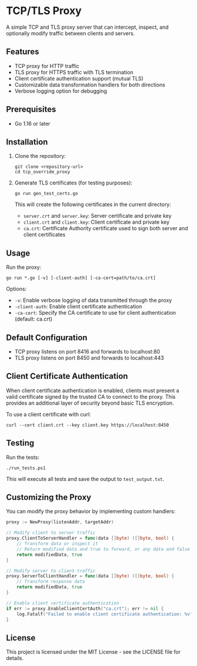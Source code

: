 # TCP/TLS Proxy

A simple TCP and TLS proxy server that can intercept, inspect, and optionally modify traffic between clients and servers.

## Features

- TCP proxy for HTTP traffic
- TLS proxy for HTTPS traffic with TLS termination
- Client certificate authentication support (mutual TLS)
- Customizable data transformation handlers for both directions
- Verbose logging option for debugging

## Prerequisites

- Go 1.16 or later

## Installation

1. Clone the repository:
   ```
   git clone <repository-url>
   cd tcp_override_proxy
   ```

2. Generate TLS certificates (for testing purposes):
   ```
   go run gen_test_certs.go
   ```
   This will create the following certificates in the current directory:
   - `server.crt` and `server.key`: Server certificate and private key
   - `client.crt` and `client.key`: Client certificate and private key
   - `ca.crt`: Certificate Authority certificate used to sign both server and client certificates

## Usage

Run the proxy:

```
go run *.go [-v] [-client-auth] [-ca-cert=path/to/ca.crt]
```

Options:
- `-v`: Enable verbose logging of data transmitted through the proxy
- `-client-auth`: Enable client certificate authentication
- `-ca-cert`: Specify the CA certificate to use for client authentication (default: ca.crt)

## Default Configuration

- TCP proxy listens on port 8416 and forwards to localhost:80
- TLS proxy listens on port 8450 and forwards to localhost:443

## Client Certificate Authentication

When client certificate authentication is enabled, clients must present a valid certificate signed by the trusted CA to connect to the proxy. This provides an additional layer of security beyond basic TLS encryption.

To use a client certificate with curl:

```
curl --cert client.crt --key client.key https://localhost:8450
```

## Testing

Run the tests:

```
./run_tests.ps1
```

This will execute all tests and save the output to `test_output.txt`.

## Customizing the Proxy

You can modify the proxy behavior by implementing custom handlers:

```go
proxy := NewProxy(listenAddr, targetAddr)

// Modify client to server traffic
proxy.ClientToServerHandler = func(data []byte) ([]byte, bool) {
    // Transform data or inspect it
    // Return modified data and true to forward, or any data and false to drop
    return modifiedData, true
}

// Modify server to client traffic
proxy.ServerToClientHandler = func(data []byte) ([]byte, bool) {
    // Transform response data
    return modifiedData, true
}

// Enable client certificate authentication
if err := proxy.EnableClientCertAuth("ca.crt"); err != nil {
    log.Fatalf("Failed to enable client certificate authentication: %v", err)
}
```

## License

This project is licensed under the MIT License - see the LICENSE file for details. 